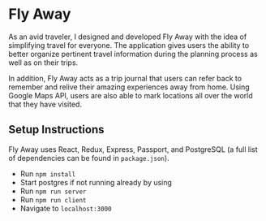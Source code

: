 # Fly Away
As an avid traveler, I designed and developed Fly Away with the idea of simplifying travel for everyone. The application gives users the ability to better organize pertinent travel information during the planning process as well as on their trips.

In addition, Fly Away acts as a trip journal that users can refer back to remember and relive their amazing experiences away from home. Using Google Maps API, users are also able to mark locations all over the world that they have visited.



## Setup Instructions

Fly Away uses React, Redux, Express, Passport, and PostgreSQL (a full list of dependencies can be found in `package.json`).


* Run `npm install`
* Start postgres if not running already by using
* Run `npm run server`
* Run `npm run client`
* Navigate to `localhost:3000`
